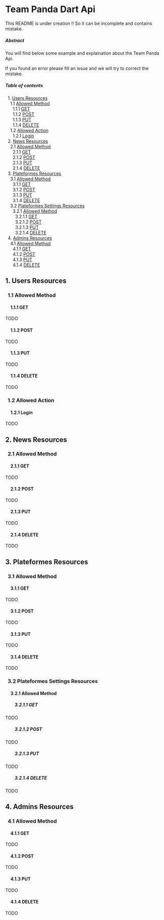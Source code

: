 # Team Panda Dart Api

This README is under creation !! So it can be incomplete and contains mistake.

##### Abstract

You will find below some example and explaination about the Team Panda Api.

If you found an error please fill an issue and we will try to correct the mistake.

##### Table of contents

&nbsp; 1. [Users Resources](#usersresources)  
&nbsp;&nbsp;&nbsp; 1.1 [Allowed Method](#usersallowedmethod)  
&nbsp;&nbsp;&nbsp;&nbsp;&nbsp; 1.1.1 [GET](#usersgetmethod)  
&nbsp;&nbsp;&nbsp;&nbsp;&nbsp; 1.1.2 [POST](#userspostmethod)  
&nbsp;&nbsp;&nbsp;&nbsp;&nbsp; 1.1.3 [PUT](#usersputmethod)  
&nbsp;&nbsp;&nbsp;&nbsp;&nbsp; 1.1.4 [DELETE](#usersdeletemethod)  
&nbsp;&nbsp;&nbsp; 1.2 [Allowed Action](#usersallowedaction)  
&nbsp;&nbsp;&nbsp;&nbsp;&nbsp; 1.2.1 [Login](#usersloginaction)  
&nbsp; 2. [News Resources](#newsresources)  
&nbsp;&nbsp;&nbsp; 2.1 [Allowed Method](#newsallowedmethod)  
&nbsp;&nbsp;&nbsp;&nbsp;&nbsp; 2.1.1 [GET](#newsgetmethod)  
&nbsp;&nbsp;&nbsp;&nbsp;&nbsp; 2.1.2 [POST](#newspostmethod)  
&nbsp;&nbsp;&nbsp;&nbsp;&nbsp; 2.1.3 [PUT](#newsputmethod)  
&nbsp;&nbsp;&nbsp;&nbsp;&nbsp; 2.1.4 [DELETE](#newsdeletemethod)  
&nbsp; 3. [Plateformes Resources](#plateformesresources)  
&nbsp;&nbsp;&nbsp; 3.1 [Allowed Method](#plateformesallowedmethod)  
&nbsp;&nbsp;&nbsp;&nbsp;&nbsp; 3.1.1 [GET](#plateformesgetmethod)  
&nbsp;&nbsp;&nbsp;&nbsp;&nbsp; 3.1.2 [POST](#plateformespostmethod)  
&nbsp;&nbsp;&nbsp;&nbsp;&nbsp; 3.1.3 [PUT](#plateformesputmethod)  
&nbsp;&nbsp;&nbsp;&nbsp;&nbsp; 3.1.4 [DELETE](#plateformesdeletemethod)  
&nbsp;&nbsp;&nbsp; 3.2 [Plateformes Settings Resources](#plateformessettingsresources)  
&nbsp;&nbsp;&nbsp;&nbsp;&nbsp; 3.2.1 [Allowed Method](#plateformessettingsallowedmethod)  
&nbsp;&nbsp;&nbsp;&nbsp;&nbsp;&nbsp;&nbsp; 3.2.1.1 [GET](#plateformessettingsgetmethod)  
&nbsp;&nbsp;&nbsp;&nbsp;&nbsp;&nbsp;&nbsp; 3.2.1.2 [POST](#plateformessettingspostmethod)  
&nbsp;&nbsp;&nbsp;&nbsp;&nbsp;&nbsp;&nbsp; 3.2.1.3 [PUT](#plateformessettingsputmethod)  
&nbsp;&nbsp;&nbsp;&nbsp;&nbsp;&nbsp;&nbsp; 3.2.1.4 [DELETE](#plateformessettingsdeletemethod)  
&nbsp; 4. [Admins Resources](#adminsresources)  
&nbsp;&nbsp;&nbsp; 4.1 [Allowed Method](#adminsallowedmethod)  
&nbsp;&nbsp;&nbsp;&nbsp;&nbsp; 4.1.1 [GET](#adminsgetmethod)  
&nbsp;&nbsp;&nbsp;&nbsp;&nbsp; 4.1.2 [POST](#adminspostmethod)  
&nbsp;&nbsp;&nbsp;&nbsp;&nbsp; 4.1.3 [PUT](#adminsputmethod)  
&nbsp;&nbsp;&nbsp;&nbsp;&nbsp; 4.1.4 [DELETE](#adminsdeletemethod)  


## <a name="usersresources"></a> 1. Users Resources  

### &nbsp; <a name="usersallowedmethod"></a> 1.1 Allowed Method

#### &nbsp;&nbsp;&nbsp;&nbsp; <a name="usersgetmethod"></a> 1.1.1 GET

TODO

#### &nbsp;&nbsp;&nbsp;&nbsp; <a name="userspostmethod"></a> 1.1.2 POST

TODO

#### &nbsp;&nbsp;&nbsp;&nbsp; <a name="usersputmethod"></a> 1.1.3 PUT

TODO

#### &nbsp;&nbsp;&nbsp;&nbsp; <a name="usersdeletemethod"></a> 1.1.4 DELETE

TODO

### &nbsp; <a name="usersallowedaction"></a> 1.2 Allowed Action

#### &nbsp;&nbsp;&nbsp;&nbsp; <a name="usersloginaction"></a> 1.2.1 Login

TODO

## <a name="newsresources"></a> 2. News Resources  

### &nbsp; <a name="newsallowedmethod"></a> 2.1 Allowed Method

#### &nbsp;&nbsp;&nbsp;&nbsp; <a name="newsgetmethod"></a> 2.1.1 GET

TODO

#### &nbsp;&nbsp;&nbsp;&nbsp; <a name="newspostmethod"></a> 2.1.2 POST

TODO

#### &nbsp;&nbsp;&nbsp;&nbsp; <a name="newsputmethod"></a> 2.1.3 PUT

TODO

#### &nbsp;&nbsp;&nbsp;&nbsp; <a name="newsdeletemethod"></a> 2.1.4 DELETE

TODO

## <a name="plateformesresources"></a> 3. Plateformes Resources  

### &nbsp; <a name="plateformesallowedmethod"></a> 3.1 Allowed Method

#### &nbsp;&nbsp;&nbsp;&nbsp; <a name="plateformesgetmethod"></a> 3.1.1 GET

TODO

#### &nbsp;&nbsp;&nbsp;&nbsp; <a name="plateformespostmethod"></a> 3.1.2 POST

TODO

#### &nbsp;&nbsp;&nbsp;&nbsp; <a name="plateformesputmethod"></a> 3.1.3 PUT

TODO

#### &nbsp;&nbsp;&nbsp;&nbsp; <a name="plateformesdeletemethod"></a> 3.1.4 DELETE

TODO

### &nbsp; <a name="plateformessettingsresources"></a> 3.2 Plateformes Settings Resources

#### &nbsp;&nbsp;&nbsp;&nbsp; <a name="plateformessettingsallowedmethod"></a> 3.2.1 Allowed Method

##### &nbsp;&nbsp;&nbsp;&nbsp;&nbsp;&nbsp;&nbsp;&nbsp; <a name="plateformessettingsgetmethod"></a> 3.2.1.1 GET

TODO

##### &nbsp;&nbsp;&nbsp;&nbsp;&nbsp;&nbsp;&nbsp;&nbsp; <a name="plateformessettingspostmethod"></a> 3.2.1.2 POST

TODO

##### &nbsp;&nbsp;&nbsp;&nbsp;&nbsp;&nbsp;&nbsp;&nbsp; <a name="plateformessettingsputmethod"></a> 3.2.1.3 PUT

TODO

##### &nbsp;&nbsp;&nbsp;&nbsp;&nbsp;&nbsp;&nbsp;&nbsp; <a name="plateformessettingsdeletemethod"></a> 3.2.1.4 DELETE

TODO

## <a name="adminsresources"></a> 4. Admins Resources  

### &nbsp; <a name="adminsallowedmethod"></a> 4.1 Allowed Method

#### &nbsp;&nbsp;&nbsp;&nbsp; <a name="adminsgetmethod"></a> 4.1.1 GET

TODO

#### &nbsp;&nbsp;&nbsp;&nbsp; <a name="adminspostmethod"></a> 4.1.2 POST

TODO

#### &nbsp;&nbsp;&nbsp;&nbsp; <a name="adminsputmethod"></a> 4.1.3 PUT

TODO

#### &nbsp;&nbsp;&nbsp;&nbsp; <a name="adminsdeletemethod"></a> 4.1.4 DELETE

TODO
